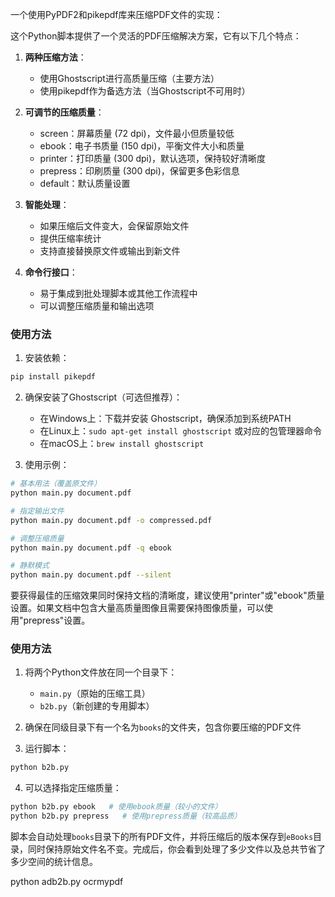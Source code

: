 一个使用PyPDF2和pikepdf库来压缩PDF文件的实现：

这个Python脚本提供了一个灵活的PDF压缩解决方案，它有以下几个特点：

1. **两种压缩方法**：
   - 使用Ghostscript进行高质量压缩（主要方法）
   - 使用pikepdf作为备选方法（当Ghostscript不可用时）

2. **可调节的压缩质量**：
   - screen：屏幕质量 (72 dpi)，文件最小但质量较低
   - ebook：电子书质量 (150 dpi)，平衡文件大小和质量
   - printer：打印质量 (300 dpi)，默认选项，保持较好清晰度
   - prepress：印刷质量 (300 dpi)，保留更多色彩信息
   - default：默认质量设置

3. **智能处理**：
   - 如果压缩后文件变大，会保留原始文件
   - 提供压缩率统计
   - 支持直接替换原文件或输出到新文件

4. **命令行接口**：
   - 易于集成到批处理脚本或其他工作流程中
   - 可以调整压缩质量和输出选项

### 使用方法

1. 安装依赖：
```bash
pip install pikepdf
```

2. 确保安装了Ghostscript（可选但推荐）：
   - 在Windows上：下载并安装 Ghostscript，确保添加到系统PATH
   - 在Linux上：`sudo apt-get install ghostscript` 或对应的包管理器命令
   - 在macOS上：`brew install ghostscript`

3. 使用示例：
```bash
# 基本用法（覆盖原文件）
python main.py document.pdf

# 指定输出文件
python main.py document.pdf -o compressed.pdf

# 调整压缩质量
python main.py document.pdf -q ebook

# 静默模式
python main.py document.pdf --silent
```

要获得最佳的压缩效果同时保持文档的清晰度，建议使用"printer"或"ebook"质量设置。如果文档中包含大量高质量图像且需要保持图像质量，可以使用"prepress"设置。

### 使用方法

1. 将两个Python文件放在同一个目录下：
   - `main.py`（原始的压缩工具）
   - `b2b.py`（新创建的专用脚本）

2. 确保在同级目录下有一个名为`books`的文件夹，包含你要压缩的PDF文件

3. 运行脚本：
```bash
python b2b.py
```

4. 可以选择指定压缩质量：
```bash
python b2b.py ebook   # 使用ebook质量（较小的文件）
python b2b.py prepress   # 使用prepress质量（较高品质）
```

脚本会自动处理`books`目录下的所有PDF文件，并将压缩后的版本保存到`eBooks`目录，同时保持原始文件名不变。完成后，你会看到处理了多少文件以及总共节省了多少空间的统计信息。


python adb2b.py ocrmypdf